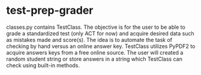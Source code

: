 # test-prep-grader

classes.py contains TestClass. The objective is for the user to be able to grade a standardized test (only ACT for now) and acquire desired data such as mistakes made and score(s). The idea is to automate the task of checking by hand versus an online answer key. TestClass utilizes PyPDF2 to acquire answers keys from a free online source. The user will created a random student string or store answers in a string which TestClass can check using built-in methods.
